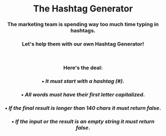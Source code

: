 <div align = "center">

# The Hashtag Generator

</div>

<div align = "center">

<h3>The marketing team is spending way too much time typing in hashtags.</h3>
<h3>Let's help them with our own Hashtag Generator!</h3>

<br>

<h3>Here's the deal:</h3>
<h3>• <em>It must start with a hashtag (#)</em>.</h3>
<h3>• <em>All words must have their first letter capitalized</em>.</h3>
<h3>• <em>If the final result is longer than 140 chars it must return <strong>false</strong></em>.</h3>
<h3>• <em>If the input or the result is an empty string it must return <strong>false</strong></em>.</h3>

</div>
